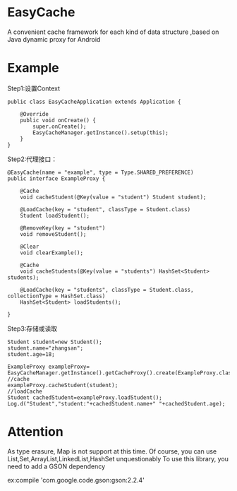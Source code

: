 # EasyCache
A convenient cache framework for each kind of data structure ,based on Java dynamic proxy for Android

# Example
Step1:设置Context

    public class EasyCacheApplication extends Application {

        @Override
        public void onCreate() {
            super.onCreate();
            EasyCacheManager.getInstance().setup(this);
        }
    }

Step2:代理接口：

    @EasyCache(name = "example", type = Type.SHARED_PREFERENCE)
    public interface ExampleProxy {

        @Cache
        void cacheStudent(@Key(value = "student") Student student);

        @LoadCache(key = "student", classType = Student.class)
        Student loadStudent();

        @RemoveKey(key = "student")
        void removeStudent();

        @Clear
        void clearExample();

        @Cache
        void cacheStudents(@Key(value = "students") HashSet<Student> students);

        @LoadCache(key = "students", classType = Student.class, collectionType = HashSet.class)
        HashSet<Student> loadStudents();

    }

Step3:存储或读取

    Student student=new Student();
    student.name="zhangsan";
    student.age=18;

    ExampleProxy exampleProxy= EasyCacheManager.getInstance().getCacheProxy().create(ExampleProxy.class);
    //cache
    exampleProxy.cacheStudent(student);
    //loadCache
    Student cachedStudent=exampleProxy.loadStudent();
    Log.d("Student","student:"+cachedStudent.name+" "+cachedStudent.age);

# Attention
As type erasure, Map is not support at this time. Of course, you can use List,Set,ArrayList,LinkedList,HashSet unquestionably
To use this library, you need to add a GSON dependency

ex:compile 'com.google.code.gson:gson:2.2.4'

